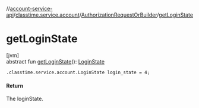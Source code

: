 //[account-service-api](../../../index.md)/[classtime.service.account](../index.md)/[AuthorizationRequestOrBuilder](index.md)/[getLoginState](get-login-state.md)

# getLoginState

[jvm]\
abstract fun [getLoginState](get-login-state.md)(): [LoginState](../-login-state/index.md)

`.classtime.service.account.LoginState login_state = 4;`

#### Return

The loginState.
